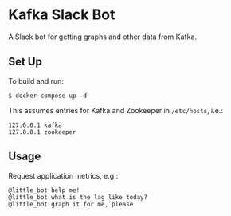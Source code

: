 # Kafka Slack Bot

A Slack bot for getting graphs and other data from Kafka.

## Set Up
To build and run:

```
$ docker-compose up -d
```

This assumes entries for Kafka and Zookeeper in `/etc/hosts`, i.e.:

```
127.0.0.1 kafka
127.0.0.1 zookeeper
```

## Usage
Request application metrics, e.g.: 
 
```
@little_bot help me!
@little_bot what is the lag like today?
@little_bot graph it for me, please
```


